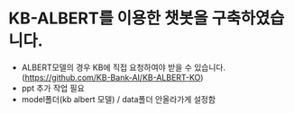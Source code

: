 # KB-ALBERT를 이용한 챗봇을 구축하였습니다.

- ALBERT모델의 경우 KB에 직접 요청하여야 받을 수 있습니다.(https://github.com/KB-Bank-AI/KB-ALBERT-KO)
- ppt 추가 작업 필요
- model폴더(kb albert 모델) / data폴더 안올라가게 설정함
